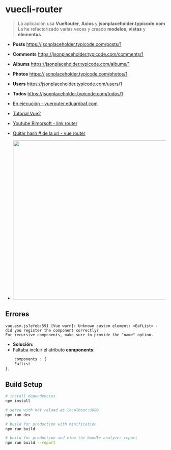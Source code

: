 # vuecli-router

> La aplicación usa **VueRouter**, **Axios** y **jsonplaceholder.typicode.com**
> La he refactorizado varias veces y creado **modelos**, **vistas** y **elementos**

- **Posts** https://jsonplaceholder.typicode.com/posts/1
- **Comments** https://jsonplaceholder.typicode.com/comments/1
- **Albums** https://jsonplaceholder.typicode.com/albums/1
- **Photos** https://jsonplaceholder.typicode.com/photos/1
- **Users** https://jsonplaceholder.typicode.com/users/1
- **Todos** https://jsonplaceholder.typicode.com/todos/1

- [En ejecución - vuerouter.eduardoaf.com](http://vuerouter.eduardoaf.com/)
- [Tutorial Vue2](https://github.com/eacevedof/prj_vue2_rimor1/tree/master/vue2)
- [Youtube Rimorsoft - link router](https://youtu.be/cBYTnk6p_UA?list=PLhCiuvlix-rR1X3apg9CXY5KEX47sI-gc)
- [Quitar hash # de la url - vue router](https://stackoverflow.com/questions/34623833/how-to-remove-hashbang-from-url)
- <img src="https://trello-attachments.s3.amazonaws.com/5b014dcaf4507eacfc1b4540/5bd4dbcb4cfc473b24e2a879/37c67a151cf43eb2f4027883b2d23589/image.png" width="600" height="500"/>

## Errores

```
vue.esm.js?efeb:591 [Vue warn]: Unknown custom element: <EafList> - did you register the component correctly? 
For recursive components, make sure to provide the "name" option.
```
- **Solución:**
- Faltaba incluir el atributo **components**:
```js
    components : {
    Eaflist
},
```

## Build Setup

``` bash
# install dependencies
npm install

# serve with hot reload at localhost:8080
npm run dev

# build for production with minification
npm run build

# build for production and view the bundle analyzer report
npm run build --report
```

